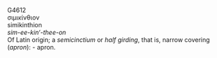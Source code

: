 G4612  
σιμικίνθιον  
simikinthion  
*sim-ee-kin‘-thee-on*  
Of Latin origin; a *semicinctium* or *half* *girding*, that is, narrow
covering (*apron*): - apron.  
